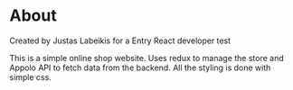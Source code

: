 # About

Created by Justas Labeikis for a Entry React developer test

This is a simple online shop website. Uses redux to manage the store and Appolo API to fetch data from the backend. All the styling is done with simple css.
